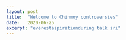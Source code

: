 ```yaml
---
layout: post
title:  "Welcome to Chinmoy controversies"
date:   2020-06-25
excerpt: "everestaspirationduring talk sri"
---
```

